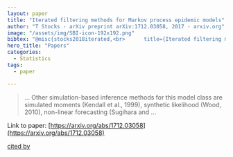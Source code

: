 ```yaml
---
layout: paper
title: "Iterated filtering methods for Markov process epidemic models"
author: "T Stocks - arXiv preprint arXiv:1712.03058, 2017 - arxiv.org"
image: "/assets/img/SBI-icon-192x192.png"
bibtex: "@misc{stocks2018iterated,<br>      title={Iterated filtering methods for Markov process epidemic models}, <br>      author={Theresa Stocks},<br>      year={2018},<br>      eprint={1712.03058},<br>      archivePrefix={arXiv},<br>      primaryClass={stat.ME}<br>}"
hero_title: "Papers"
categories:
  - Statistics
tags:
  - paper

---
```

>… Other simulation-based inference methods for this model class are simulated moments (Kendall et al., 1999), synthetic likelihood (Wood, 2010), non-linear forecasting (Sugihara and …

Link to paper: [https://arxiv.org/abs/1712.03058](https://arxiv.org/abs/1712.03058)

[cited by](https://scholar.google.com/scholar?cites=14628411982908570466&as_sdt=2005&sciodt=0,5&hl=en&num=20)
